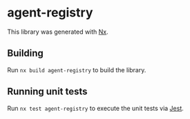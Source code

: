 # agent-registry

This library was generated with [Nx](https://nx.dev).

## Building

Run `nx build agent-registry` to build the library.

## Running unit tests

Run `nx test agent-registry` to execute the unit tests via [Jest](https://jestjs.io).
